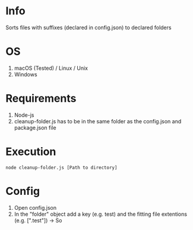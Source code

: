 # Info
Sorts files with suffixes (declared in config.json) to declared folders

# OS
1. macOS (Tested) / Linux / Unix
2. Windows

# Requirements

1. Node-js
2. cleanup-folder.js has to be in the same folder as the config.json and package.json file
# Execution

```
node cleanup-folder.js [Path to directory]
```

# Config
1. Open config.json
2. In the "folder" object add a key (e.g. test) and the fitting file extentions (e.g. [".test"]) -> So 
